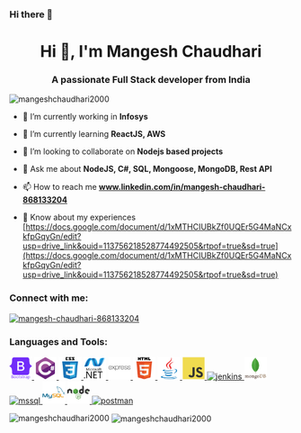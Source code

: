 ### Hi there 👋
<h1 align="center">Hi 👋, I'm Mangesh Chaudhari</h1>
<h3 align="center">A passionate Full Stack developer from India</h3>

<p align="left"> <img src="https://komarev.com/ghpvc/?username=mangeshchaudhari2000&label=Profile%20views&color=0e75b6&style=flat" alt="mangeshchaudhari2000" /> </p>

- 🔭 I’m currently working in **Infosys**

- 🌱 I’m currently learning **ReactJS, AWS**

- 👯 I’m looking to collaborate on **Nodejs based projects**

- 💬 Ask me about **NodeJS, C#, SQL, Mongoose, MongoDB, Rest API**

- 📫 How to reach me **www.linkedin.com/in/mangesh-chaudhari-868133204**

- 📄 Know about my experiences [https://docs.google.com/document/d/1xMTHCIUBkZf0UQEr5G4MaNCxkfpGqyGn/edit?usp=drive_link&ouid=113756218528774492505&rtpof=true&sd=true](https://docs.google.com/document/d/1xMTHCIUBkZf0UQEr5G4MaNCxkfpGqyGn/edit?usp=drive_link&ouid=113756218528774492505&rtpof=true&sd=true)

<h3 align="left">Connect with me:</h3>
<p align="left">
<a href="https://linkedin.com/in/mangesh-chaudhari-868133204" target="blank"><img align="center" src="https://raw.githubusercontent.com/rahuldkjain/github-profile-readme-generator/master/src/images/icons/Social/linked-in-alt.svg" alt="mangesh-chaudhari-868133204" height="30" width="40" /></a>
</p>

<h3 align="left">Languages and Tools:</h3>
<p align="left"> <a href="https://getbootstrap.com" target="_blank" rel="noreferrer"> <img src="https://raw.githubusercontent.com/devicons/devicon/master/icons/bootstrap/bootstrap-plain-wordmark.svg" alt="bootstrap" width="40" height="40"/> </a> <a href="https://www.w3schools.com/cs/" target="_blank" rel="noreferrer"> <img src="https://raw.githubusercontent.com/devicons/devicon/master/icons/csharp/csharp-original.svg" alt="csharp" width="40" height="40"/> </a> <a href="https://www.w3schools.com/css/" target="_blank" rel="noreferrer"> <img src="https://raw.githubusercontent.com/devicons/devicon/master/icons/css3/css3-original-wordmark.svg" alt="css3" width="40" height="40"/> </a> <a href="https://dotnet.microsoft.com/" target="_blank" rel="noreferrer"> <img src="https://raw.githubusercontent.com/devicons/devicon/master/icons/dot-net/dot-net-original-wordmark.svg" alt="dotnet" width="40" height="40"/> </a> <a href="https://expressjs.com" target="_blank" rel="noreferrer"> <img src="https://raw.githubusercontent.com/devicons/devicon/master/icons/express/express-original-wordmark.svg" alt="express" width="40" height="40"/> </a> <a href="https://www.w3.org/html/" target="_blank" rel="noreferrer"> <img src="https://raw.githubusercontent.com/devicons/devicon/master/icons/html5/html5-original-wordmark.svg" alt="html5" width="40" height="40"/> </a> <a href="https://www.java.com" target="_blank" rel="noreferrer"> <img src="https://raw.githubusercontent.com/devicons/devicon/master/icons/java/java-original.svg" alt="java" width="40" height="40"/> </a> <a href="https://developer.mozilla.org/en-US/docs/Web/JavaScript" target="_blank" rel="noreferrer"> <img src="https://raw.githubusercontent.com/devicons/devicon/master/icons/javascript/javascript-original.svg" alt="javascript" width="40" height="40"/> </a> <a href="https://www.jenkins.io" target="_blank" rel="noreferrer"> <img src="https://www.vectorlogo.zone/logos/jenkins/jenkins-icon.svg" alt="jenkins" width="40" height="40"/> </a> <a href="https://www.mongodb.com/" target="_blank" rel="noreferrer"> <img src="https://raw.githubusercontent.com/devicons/devicon/master/icons/mongodb/mongodb-original-wordmark.svg" alt="mongodb" width="40" height="40"/> </a> <a href="https://www.microsoft.com/en-us/sql-server" target="_blank" rel="noreferrer"> <img src="https://www.svgrepo.com/show/303229/microsoft-sql-server-logo.svg" alt="mssql" width="40" height="40"/> </a> <a href="https://www.mysql.com/" target="_blank" rel="noreferrer"> <img src="https://raw.githubusercontent.com/devicons/devicon/master/icons/mysql/mysql-original-wordmark.svg" alt="mysql" width="40" height="40"/> </a> <a href="https://nodejs.org" target="_blank" rel="noreferrer"> <img src="https://raw.githubusercontent.com/devicons/devicon/master/icons/nodejs/nodejs-original-wordmark.svg" alt="nodejs" width="40" height="40"/> </a> <a href="https://postman.com" target="_blank" rel="noreferrer"> <img src="https://www.vectorlogo.zone/logos/getpostman/getpostman-icon.svg" alt="postman" width="40" height="40"/> </a> </p>

<p><img align="left" src="https://github-readme-stats.vercel.app/api/top-langs?username=mangeshchaudhari2000&show_icons=true&locale=en&layout=compact" alt="mangeshchaudhari2000" /></p>

<p>&nbsp;<img align="center" src="https://github-readme-stats.vercel.app/api?username=mangeshchaudhari2000&show_icons=true&locale=en" alt="mangeshchaudhari2000" /></p>
